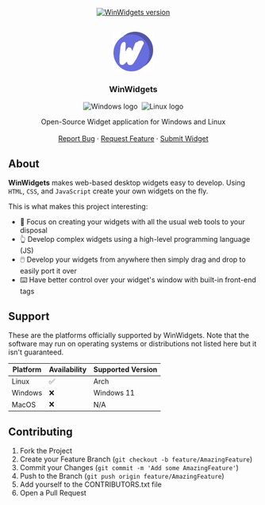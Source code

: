 <div id="top"></div>

<p align="center">
  <a href="https://github.com/beyluta/WinWidgets">
    <img src="https://img.shields.io/badge/Version-2.0.0-green" alt="WinWidgets version" />
  </a>
</p>

<br />
<div align="center">
  <a href="https://github.com/beyluta/WinWidgets">
    <img src="assets/imgs/icon.png" alt="Logo" width="80" height="80">
  </a>

  <h3 align="center">WinWidgets</h3>
  <div align="center">
    <img src="https://img.icons8.com/color/48/000000/windows-11.png" alt="Windows logo" width="40" />&nbsp;
    <img src="https://img.icons8.com/color/48/000000/linux.png" alt="Linux logo" width="40" />
  </div>

  <p align="center">
    Open-Source Widget application for Windows and Linux
    <br />
    <br />
    <a href="https://github.com/beyluta/WinWidgets/issues">Report Bug</a>
    ·
    <a href="https://github.com/beyluta/WinWidgets/issues">Request Feature</a>
    ·
    <a href="https://github.com/beyluta/WinWidgets/discussions/40">Submit Widget</a>
  </p>
</div>

## About

**WinWidgets** makes web-based desktop widgets easy to develop. Using `HTML`, `CSS`, and `JavaScript` create your own widgets on the fly.

This is what makes this project interesting:

- 🧰 Focus on creating your widgets with all the usual web tools to your disposal
- 👆 Develop complex widgets using a high-level programming language (JS)
- 🖱️ Develop your widgets from anywhere then simply drag and drop to easily port it over
- ⌨️ Have better control over your widget's window with built-in front-end tags

## Support

These are the platforms officially supported by WinWidgets. Note that the software may
run on operating systems or distributions not listed here but it isn't guaranteed.

| Platform | Availability | Supported Version |
| -------- | ------------ | ----------------- |
| Linux    | ✅           | Arch              |
| Windows  | ❌           | Windows 11        |
| MacOS    | ❌           | N/A               |

## Contributing

1. Fork the Project
2. Create your Feature Branch (`git checkout -b feature/AmazingFeature`)
3. Commit your Changes (`git commit -m 'Add some AmazingFeature'`)
4. Push to the Branch (`git push origin feature/AmazingFeature`)
5. Add yourself to the CONTRIBUTORS.txt file
6. Open a Pull Request
